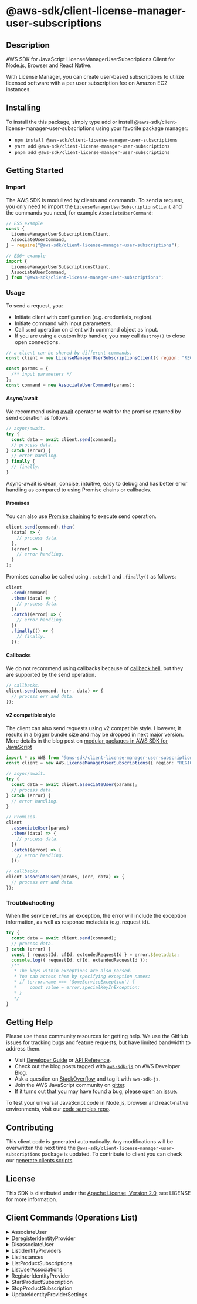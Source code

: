 <!-- generated file, do not edit directly -->

# @aws-sdk/client-license-manager-user-subscriptions

## Description

AWS SDK for JavaScript LicenseManagerUserSubscriptions Client for Node.js, Browser and React Native.

<p>With License Manager, you can create user-based subscriptions to utilize licensed software with
a per user subscription fee on Amazon EC2 instances.</p>

## Installing

To install the this package, simply type add or install @aws-sdk/client-license-manager-user-subscriptions
using your favorite package manager:

- `npm install @aws-sdk/client-license-manager-user-subscriptions`
- `yarn add @aws-sdk/client-license-manager-user-subscriptions`
- `pnpm add @aws-sdk/client-license-manager-user-subscriptions`

## Getting Started

### Import

The AWS SDK is modulized by clients and commands.
To send a request, you only need to import the `LicenseManagerUserSubscriptionsClient` and
the commands you need, for example `AssociateUserCommand`:

```js
// ES5 example
const {
  LicenseManagerUserSubscriptionsClient,
  AssociateUserCommand,
} = require("@aws-sdk/client-license-manager-user-subscriptions");
```

```ts
// ES6+ example
import {
  LicenseManagerUserSubscriptionsClient,
  AssociateUserCommand,
} from "@aws-sdk/client-license-manager-user-subscriptions";
```

### Usage

To send a request, you:

- Initiate client with configuration (e.g. credentials, region).
- Initiate command with input parameters.
- Call `send` operation on client with command object as input.
- If you are using a custom http handler, you may call `destroy()` to close open connections.

```js
// a client can be shared by different commands.
const client = new LicenseManagerUserSubscriptionsClient({ region: "REGION" });

const params = {
  /** input parameters */
};
const command = new AssociateUserCommand(params);
```

#### Async/await

We recommend using [await](https://developer.mozilla.org/en-US/docs/Web/JavaScript/Reference/Operators/await)
operator to wait for the promise returned by send operation as follows:

```js
// async/await.
try {
  const data = await client.send(command);
  // process data.
} catch (error) {
  // error handling.
} finally {
  // finally.
}
```

Async-await is clean, concise, intuitive, easy to debug and has better error handling
as compared to using Promise chains or callbacks.

#### Promises

You can also use [Promise chaining](https://developer.mozilla.org/en-US/docs/Web/JavaScript/Guide/Using_promises#chaining)
to execute send operation.

```js
client.send(command).then(
  (data) => {
    // process data.
  },
  (error) => {
    // error handling.
  }
);
```

Promises can also be called using `.catch()` and `.finally()` as follows:

```js
client
  .send(command)
  .then((data) => {
    // process data.
  })
  .catch((error) => {
    // error handling.
  })
  .finally(() => {
    // finally.
  });
```

#### Callbacks

We do not recommend using callbacks because of [callback hell](http://callbackhell.com/),
but they are supported by the send operation.

```js
// callbacks.
client.send(command, (err, data) => {
  // process err and data.
});
```

#### v2 compatible style

The client can also send requests using v2 compatible style.
However, it results in a bigger bundle size and may be dropped in next major version. More details in the blog post
on [modular packages in AWS SDK for JavaScript](https://aws.amazon.com/blogs/developer/modular-packages-in-aws-sdk-for-javascript/)

```ts
import * as AWS from "@aws-sdk/client-license-manager-user-subscriptions";
const client = new AWS.LicenseManagerUserSubscriptions({ region: "REGION" });

// async/await.
try {
  const data = await client.associateUser(params);
  // process data.
} catch (error) {
  // error handling.
}

// Promises.
client
  .associateUser(params)
  .then((data) => {
    // process data.
  })
  .catch((error) => {
    // error handling.
  });

// callbacks.
client.associateUser(params, (err, data) => {
  // process err and data.
});
```

### Troubleshooting

When the service returns an exception, the error will include the exception information,
as well as response metadata (e.g. request id).

```js
try {
  const data = await client.send(command);
  // process data.
} catch (error) {
  const { requestId, cfId, extendedRequestId } = error.$$metadata;
  console.log({ requestId, cfId, extendedRequestId });
  /**
   * The keys within exceptions are also parsed.
   * You can access them by specifying exception names:
   * if (error.name === 'SomeServiceException') {
   *     const value = error.specialKeyInException;
   * }
   */
}
```

## Getting Help

Please use these community resources for getting help.
We use the GitHub issues for tracking bugs and feature requests, but have limited bandwidth to address them.

- Visit [Developer Guide](https://docs.aws.amazon.com/sdk-for-javascript/v3/developer-guide/welcome.html)
  or [API Reference](https://docs.aws.amazon.com/AWSJavaScriptSDK/v3/latest/index.html).
- Check out the blog posts tagged with [`aws-sdk-js`](https://aws.amazon.com/blogs/developer/tag/aws-sdk-js/)
  on AWS Developer Blog.
- Ask a question on [StackOverflow](https://stackoverflow.com/questions/tagged/aws-sdk-js) and tag it with `aws-sdk-js`.
- Join the AWS JavaScript community on [gitter](https://gitter.im/aws/aws-sdk-js-v3).
- If it turns out that you may have found a bug, please [open an issue](https://github.com/aws/aws-sdk-js-v3/issues/new/choose).

To test your universal JavaScript code in Node.js, browser and react-native environments,
visit our [code samples repo](https://github.com/aws-samples/aws-sdk-js-tests).

## Contributing

This client code is generated automatically. Any modifications will be overwritten the next time the `@aws-sdk/client-license-manager-user-subscriptions` package is updated.
To contribute to client you can check our [generate clients scripts](https://github.com/aws/aws-sdk-js-v3/tree/main/scripts/generate-clients).

## License

This SDK is distributed under the
[Apache License, Version 2.0](http://www.apache.org/licenses/LICENSE-2.0),
see LICENSE for more information.

## Client Commands (Operations List)

<details>
<summary>
AssociateUser
</summary>

[Command API Reference](https://docs.aws.amazon.com/AWSJavaScriptSDK/v3/latest/clients/client-license-manager-user-subscriptions/classes/associateusercommand.html) / [Input](https://docs.aws.amazon.com/AWSJavaScriptSDK/v3/latest/clients/client-license-manager-user-subscriptions/interfaces/associateusercommandinput.html) / [Output](https://docs.aws.amazon.com/AWSJavaScriptSDK/v3/latest/clients/client-license-manager-user-subscriptions/interfaces/associateusercommandoutput.html)

</details>
<details>
<summary>
DeregisterIdentityProvider
</summary>

[Command API Reference](https://docs.aws.amazon.com/AWSJavaScriptSDK/v3/latest/clients/client-license-manager-user-subscriptions/classes/deregisteridentityprovidercommand.html) / [Input](https://docs.aws.amazon.com/AWSJavaScriptSDK/v3/latest/clients/client-license-manager-user-subscriptions/interfaces/deregisteridentityprovidercommandinput.html) / [Output](https://docs.aws.amazon.com/AWSJavaScriptSDK/v3/latest/clients/client-license-manager-user-subscriptions/interfaces/deregisteridentityprovidercommandoutput.html)

</details>
<details>
<summary>
DisassociateUser
</summary>

[Command API Reference](https://docs.aws.amazon.com/AWSJavaScriptSDK/v3/latest/clients/client-license-manager-user-subscriptions/classes/disassociateusercommand.html) / [Input](https://docs.aws.amazon.com/AWSJavaScriptSDK/v3/latest/clients/client-license-manager-user-subscriptions/interfaces/disassociateusercommandinput.html) / [Output](https://docs.aws.amazon.com/AWSJavaScriptSDK/v3/latest/clients/client-license-manager-user-subscriptions/interfaces/disassociateusercommandoutput.html)

</details>
<details>
<summary>
ListIdentityProviders
</summary>

[Command API Reference](https://docs.aws.amazon.com/AWSJavaScriptSDK/v3/latest/clients/client-license-manager-user-subscriptions/classes/listidentityproviderscommand.html) / [Input](https://docs.aws.amazon.com/AWSJavaScriptSDK/v3/latest/clients/client-license-manager-user-subscriptions/interfaces/listidentityproviderscommandinput.html) / [Output](https://docs.aws.amazon.com/AWSJavaScriptSDK/v3/latest/clients/client-license-manager-user-subscriptions/interfaces/listidentityproviderscommandoutput.html)

</details>
<details>
<summary>
ListInstances
</summary>

[Command API Reference](https://docs.aws.amazon.com/AWSJavaScriptSDK/v3/latest/clients/client-license-manager-user-subscriptions/classes/listinstancescommand.html) / [Input](https://docs.aws.amazon.com/AWSJavaScriptSDK/v3/latest/clients/client-license-manager-user-subscriptions/interfaces/listinstancescommandinput.html) / [Output](https://docs.aws.amazon.com/AWSJavaScriptSDK/v3/latest/clients/client-license-manager-user-subscriptions/interfaces/listinstancescommandoutput.html)

</details>
<details>
<summary>
ListProductSubscriptions
</summary>

[Command API Reference](https://docs.aws.amazon.com/AWSJavaScriptSDK/v3/latest/clients/client-license-manager-user-subscriptions/classes/listproductsubscriptionscommand.html) / [Input](https://docs.aws.amazon.com/AWSJavaScriptSDK/v3/latest/clients/client-license-manager-user-subscriptions/interfaces/listproductsubscriptionscommandinput.html) / [Output](https://docs.aws.amazon.com/AWSJavaScriptSDK/v3/latest/clients/client-license-manager-user-subscriptions/interfaces/listproductsubscriptionscommandoutput.html)

</details>
<details>
<summary>
ListUserAssociations
</summary>

[Command API Reference](https://docs.aws.amazon.com/AWSJavaScriptSDK/v3/latest/clients/client-license-manager-user-subscriptions/classes/listuserassociationscommand.html) / [Input](https://docs.aws.amazon.com/AWSJavaScriptSDK/v3/latest/clients/client-license-manager-user-subscriptions/interfaces/listuserassociationscommandinput.html) / [Output](https://docs.aws.amazon.com/AWSJavaScriptSDK/v3/latest/clients/client-license-manager-user-subscriptions/interfaces/listuserassociationscommandoutput.html)

</details>
<details>
<summary>
RegisterIdentityProvider
</summary>

[Command API Reference](https://docs.aws.amazon.com/AWSJavaScriptSDK/v3/latest/clients/client-license-manager-user-subscriptions/classes/registeridentityprovidercommand.html) / [Input](https://docs.aws.amazon.com/AWSJavaScriptSDK/v3/latest/clients/client-license-manager-user-subscriptions/interfaces/registeridentityprovidercommandinput.html) / [Output](https://docs.aws.amazon.com/AWSJavaScriptSDK/v3/latest/clients/client-license-manager-user-subscriptions/interfaces/registeridentityprovidercommandoutput.html)

</details>
<details>
<summary>
StartProductSubscription
</summary>

[Command API Reference](https://docs.aws.amazon.com/AWSJavaScriptSDK/v3/latest/clients/client-license-manager-user-subscriptions/classes/startproductsubscriptioncommand.html) / [Input](https://docs.aws.amazon.com/AWSJavaScriptSDK/v3/latest/clients/client-license-manager-user-subscriptions/interfaces/startproductsubscriptioncommandinput.html) / [Output](https://docs.aws.amazon.com/AWSJavaScriptSDK/v3/latest/clients/client-license-manager-user-subscriptions/interfaces/startproductsubscriptioncommandoutput.html)

</details>
<details>
<summary>
StopProductSubscription
</summary>

[Command API Reference](https://docs.aws.amazon.com/AWSJavaScriptSDK/v3/latest/clients/client-license-manager-user-subscriptions/classes/stopproductsubscriptioncommand.html) / [Input](https://docs.aws.amazon.com/AWSJavaScriptSDK/v3/latest/clients/client-license-manager-user-subscriptions/interfaces/stopproductsubscriptioncommandinput.html) / [Output](https://docs.aws.amazon.com/AWSJavaScriptSDK/v3/latest/clients/client-license-manager-user-subscriptions/interfaces/stopproductsubscriptioncommandoutput.html)

</details>
<details>
<summary>
UpdateIdentityProviderSettings
</summary>

[Command API Reference](https://docs.aws.amazon.com/AWSJavaScriptSDK/v3/latest/clients/client-license-manager-user-subscriptions/classes/updateidentityprovidersettingscommand.html) / [Input](https://docs.aws.amazon.com/AWSJavaScriptSDK/v3/latest/clients/client-license-manager-user-subscriptions/interfaces/updateidentityprovidersettingscommandinput.html) / [Output](https://docs.aws.amazon.com/AWSJavaScriptSDK/v3/latest/clients/client-license-manager-user-subscriptions/interfaces/updateidentityprovidersettingscommandoutput.html)

</details>
